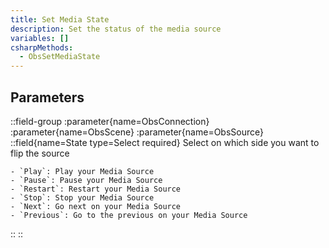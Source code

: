 ```yaml
---
title: Set Media State
description: Set the status of the media source
variables: []
csharpMethods:
  - ObsSetMediaState
---
```


## Parameters
::field-group
  :parameter{name=ObsConnection}
  :parameter{name=ObsScene}
  :parameter{name=ObsSource}
  ::field{name=State type=Select required}
    Select on which side you want to flip the source

    - `Play`: Play your Media Source
    - `Pause`: Pause your Media Source
    - `Restart`: Restart your Media Source
    - `Stop`: Stop your Media Source
    - `Next`: Go next on your Media Source
    - `Previous`: Go to the previous on your Media Source
  ::
::